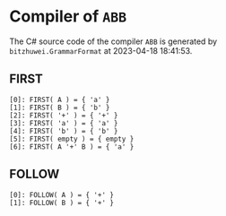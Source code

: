 # Compiler of `ABB`

The C# source code of the compiler `ABB` is generated by `bitzhuwei.GrammarFormat` at 2023-04-18 18:41:53.

## FIRST

```
[0]: FIRST( A ) = { 'a' }
[1]: FIRST( B ) = { 'b' }
[2]: FIRST( '+' ) = { '+' }
[3]: FIRST( 'a' ) = { 'a' }
[4]: FIRST( 'b' ) = { 'b' }
[5]: FIRST( empty ) = { empty }
[6]: FIRST( A '+' B ) = { 'a' }

```

## FOLLOW

```
[0]: FOLLOW( A ) = { '+' }
[1]: FOLLOW( B ) = { '+' }

```

